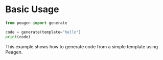 # Basic Usage

```python
from peagen import generate

code = generate(template="hello")
print(code)
```

This example shows how to generate code from a simple template using Peagen.
